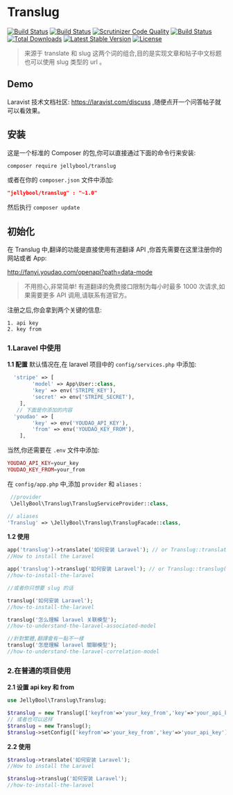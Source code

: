 # Translug

[![Build Status](https://travis-ci.org/JellyBool/translug.svg?branch=master)](https://travis-ci.org/JellyBool/translug)
[![Build Status](https://semaphoreci.com/api/v1/jellybool/translug/branches/master/badge.svg)](https://semaphoreci.com/jellybool/translug)
[![Scrutinizer Code Quality](https://scrutinizer-ci.com/g/JellyBool/translug/badges/quality-score.png?b=master)](https://scrutinizer-ci.com/g/JellyBool/translug/?branch=master)
[![Build Status](https://scrutinizer-ci.com/g/JellyBool/translug/badges/build.png?b=master)](https://scrutinizer-ci.com/g/JellyBool/translug/build-status/master)
[![Total Downloads](https://poser.pugx.org/JellyBool/translug/downloads)](https://packagist.org/packages/JellyBool/translug)
[![Latest Stable Version](https://poser.pugx.org/JellyBool/translug/version)](https://packagist.org/packages/JellyBool/translug)
[![License](https://poser.pugx.org/JellyBool/translug/license)](https://packagist.org/packages/JellyBool/translug)

>来源于 translate 和 slug 这两个词的组合,目的是实现文章和帖子中文标题也可以使用 slug 类型的 url 。

## Demo
Laravist 技术文档社区: https://laravist.com/discuss ,随便点开一个问答帖子就可以看效果。

## 安装

这是一个标准的 Composer 的包,你可以直接通过下面的命令行来安装:

```bash
composer require jellybool/translug
```
或者在你的 `composer.json` 文件中添加:

```json
"jellybool/translug" : "~1.0"
```
然后执行 `composer update`

## 初始化

在 Translug 中,翻译的功能是直接使用有道翻译 API ,你首先需要在这里注册你的网站或者 App:

http://fanyi.youdao.com/openapi?path=data-mode

> 不用担心,非常简单! 有道翻译的免费接口限制为每小时最多 1000 次请求,如果需要更多 API 调用,请联系有道官方。

注册之后,你会拿到两个关键的信息:
```
1. api key
2. key from
```

### 1.Laravel 中使用
**1.1 配置**
默认情况在,在 laravel 项目中的 `config/services.php` 中添加:

```php
  'stripe' => [
        'model' => App\User::class,
        'key' => env('STRIPE_KEY'),
        'secret' => env('STRIPE_SECRET'),
    ],
   // 下面是你添加的内容
  'youdao' => [
        'key' => env('YOUDAO_API_KEY'),
        'from' => env('YOUDAO_KEY_FROM'),
    ],
```
当然,你还需要在 `.env` 文件中添加:
```php
YOUDAO_API_KEY=your_key
YOUDAO_KEY_FROM=your_from
```

在 `config/app.php` 中,添加 `provider` 和 `aliases` :

```php
 //provider
 \JellyBool\Translug\TranslugServiceProvider::class,

// aliases
'Translug' => \JellyBool\Translug\TranslugFacade::class,
```

**1.2 使用**
```php
app('translug')->translate('如何安装 Laravel'); // or Translug::translate('如何安装 Laravel');
//How to install the Laravel

app('translug')->translug('如何安装 Laravel'); // or Translug::translug('如何安装 Laravel');
//how-to-install-the-laravel

//或者你只想要 slug 的话

translug('如何安装 Laravel');
//how-to-install-the-laravel

translug('怎么理解 laravel 关联模型');
//how-to-understand-the-laravel-associated-model

//針對繁體,翻譯會有一點不一樣
translug('怎麼理解 laravel 關聯模型');
//how-to-understand-the-laravel-correlation-model
```

### 2.在普通的项目使用

**2.1 设置 api key 和 from**

```php
use JellyBool\Translug\Translug;

$translug = new Translug(['keyfrom'=>'your_key_from','key'=>'your_api_key']);
// 或者也可以这样
$translug = new Translug();
$translug->setConfig(['keyfrom'=>'your_key_from','key'=>'your_api_key']);
```

**2.2 使用**

```php
$translug->translate('如何安装 Laravel');
//How to install the Laravel

$translug->translug('如何安装 Laravel');
//how-to-install-the-laravel
```


